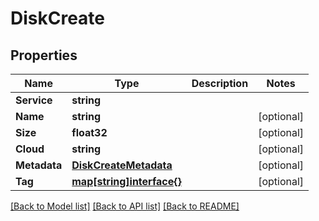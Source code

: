# DiskCreate

## Properties
Name | Type | Description | Notes
------------ | ------------- | ------------- | -------------
**Service** | **string** |  | 
**Name** | **string** |  | [optional] 
**Size** | **float32** |  | [optional] 
**Cloud** | **string** |  | [optional] 
**Metadata** | [**DiskCreateMetadata**](diskCreate_metadata.md) |  | [optional] 
**Tag** | [**map[string]interface{}**](.md) |  | [optional] 

[[Back to Model list]](../README.md#documentation-for-models) [[Back to API list]](../README.md#documentation-for-api-endpoints) [[Back to README]](../README.md)


